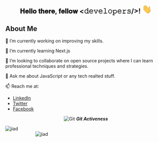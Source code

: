 <div align="center">
<h2> 𝐇𝐞𝐥𝐥𝐨 𝐭𝐡𝐞𝐫𝐞, 𝐟𝐞𝐥𝐥𝐨𝐰 <𝚍𝚎𝚟𝚎𝚕𝚘𝚙𝚎𝚛𝚜/>! <img src="https://github.com/ABSphreak/ABSphreak/blob/master/gifs/Hi.gif" width="30px"></h2>
</div>

<h2 align="left">About Me</h2


<p align="left">🔭 I’m currently working on improving my skills.</p>
<p align="left">🌱 I’m currently learning Next.js</p>
<p align="left">👯 I’m looking to collaborate on open source projects where I can learn professional techniques and strategies.</p>
<p align="left">💬 Ask me about JavaScript or any tech realted stuff.</p>
<p align="left">📫 Reach me at: </p>

 - [LinkedIn](https://www.linkedin.com/in/calmjiad)
 - [Twitter](https://www.twitter.com/calmjiad)
 - [Facebook](https://www.facebook.com/calmjiad)




<p align="center">
 <img src="https://media.giphy.com/media/W5eoZHPpUx9sapR0eu/giphy.gif" width="30px" alt="Git"/>&nbsp;<i><b>Git Activeness</b></i></p>

<p><img align="left" src="https://github-readme-stats.vercel.app/api/top-langs?username=calmjiad&show_icons=true&locale=en&layout=compact&theme=chartreuse-dark" alt="jiad" width="410"></p>
<p>&nbsp;<img align="right" src="https://github-readme-stats.vercel.app/api?username=calmjiad&show_icons=true&locale=en&theme=chartreuse-dark" alt="jiad" width="410"></p>

